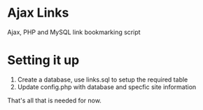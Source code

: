 # Ajax Links

Ajax, PHP and MySQL link bookmarking script

Setting it up
=============

1. Create a database, use links.sql to setup the required table
2. Update config.php with database and specfic site information

That's all that is needed for now.
